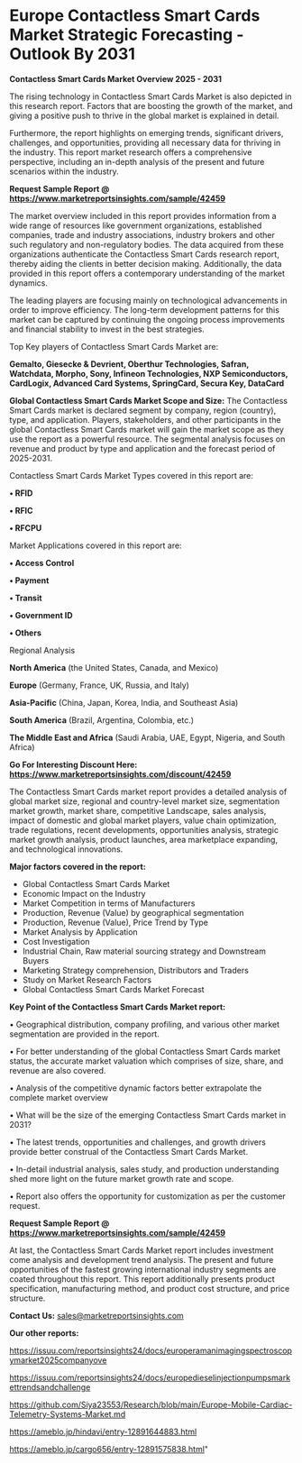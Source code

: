 # Europe Contactless Smart Cards Market Strategic Forecasting - Outlook By 2031

<Strong> Contactless Smart Cards Market Overview 2025 - 2031</strong>

The rising technology in Contactless Smart Cards Market is also depicted in this research report. Factors that are boosting the growth of the market, and giving a positive push to thrive in the global market is explained in detail.

Furthermore, the report highlights on emerging trends, significant drivers, challenges, and opportunities, providing all necessary data for thriving in the industry. This report market research offers a comprehensive perspective, including an in-depth analysis of the present and future scenarios within the industry.

<strong>Request Sample Report @ <a href=https://www.marketreportsinsights.com/sample/42459>https://www.marketreportsinsights.com/sample/42459</a></strong>

The market overview included in this report provides information from a wide range of resources like government organizations, established companies, trade and industry associations, industry brokers and other such regulatory and non-regulatory bodies. The data acquired from these organizations authenticate the Contactless Smart Cards research report, thereby aiding the clients in better decision making. Additionally, the data provided in this report offers a contemporary understanding of the market dynamics.

The leading players are focusing mainly on technological advancements in order to improve efficiency. The long-term development patterns for this market can be captured by continuing the ongoing process improvements and financial stability to invest in the best strategies.

Top Key players of Contactless Smart Cards Market are:

<strong>Gemalto, Giesecke & Devrient, Oberthur Technologies, Safran, Watchdata, Morpho, Sony, Infineon Technologies, NXP Semiconductors, CardLogix, Advanced Card Systems, SpringCard, Secura Key, DataCard</strong>

<strong><b>Global Contactless Smart Cards Market Scope and Size:</b></strong>
The Contactless Smart Cards market is declared segment by company, region (country), type, and application. Players, stakeholders, and other participants in the global Contactless Smart Cards market will gain the market scope as they use the report as a powerful resource. The segmental analysis focuses on revenue and product by type and application and the forecast period of 2025-2031.

Contactless Smart Cards Market Types covered in this report are:

<strong>•  RFID

•  RFIC

•  RFCPU</strong>

Market Applications covered in this report are:

<strong>•  Access Control

•  Payment

•  Transit

•  Government ID

•  Others</strong> 

Regional Analysis

<strong>North America</strong> (the United States, Canada, and Mexico)

<strong>Europe</strong> (Germany, France, UK, Russia, and Italy)

<strong>Asia-Pacific</strong> (China, Japan, Korea, India, and Southeast Asia)

<strong>South America</strong> (Brazil, Argentina, Colombia, etc.)

<strong>The Middle East and Africa</strong> (Saudi Arabia, UAE, Egypt, Nigeria, and South Africa)

<strong>Go For Interesting Discount Here: <a href=https://www.marketreportsinsights.com/discount/42459>https://www.marketreportsinsights.com/discount/42459</a></strong>

The Contactless Smart Cards market report provides a detailed analysis of global market size, regional and country-level market size, segmentation market growth, market share, competitive Landscape, sales analysis, impact of domestic and global market players, value chain optimization, trade regulations, recent developments, opportunities analysis, strategic market growth analysis, product launches, area marketplace expanding, and technological innovations.

<strong><b>Major factors covered in the report:</b></strong>
<ul>
  <li>Global Contactless Smart Cards Market </li>
  <li>Economic Impact on the Industry</li>
  <li>Market Competition in terms of Manufacturers</li>
  <li>Production, Revenue (Value) by geographical segmentation</li>
  <li>Production, Revenue (Value), Price Trend by Type</li>
  <li>Market Analysis by Application</li>
  <li>Cost Investigation</li>
  <li>Industrial Chain, Raw material sourcing strategy and Downstream Buyers</li>
  <li>Marketing Strategy comprehension, Distributors and Traders</li>
  <li>Study on Market Research Factors</li>
  <li>Global Contactless Smart Cards Market Forecast</li>
</ul>

<strong><b>Key Point of the Contactless Smart Cards Market report:</b></strong>

• Geographical distribution, company profiling, and various other market segmentation are provided in the report.

• For better understanding of the global Contactless Smart Cards market status, the accurate market valuation which comprises of size, share, and revenue are also covered.

• Analysis of the competitive dynamic factors better extrapolate the complete market overview

• What will be the size of the emerging Contactless Smart Cards market in 2031?

• The latest trends, opportunities and challenges, and growth drivers provide better construal of the Contactless Smart Cards Market.

• In-detail industrial analysis, sales study, and production understanding shed more light on the future market growth rate and scope.

• Report also offers the opportunity for customization as per the customer request.

<strong>Request Sample Report @ <a href=https://www.marketreportsinsights.com/sample/42459>https://www.marketreportsinsights.com/sample/42459</a></strong>

At last, the Contactless Smart Cards Market report includes investment come analysis and development trend analysis. The present and future opportunities of the fastest growing international industry segments are coated throughout this report. This report additionally presents product specification, manufacturing method, and product cost structure, and price structure.

<strong>Contact Us:</strong>
sales@marketreportsinsights.com

<strong>Our other reports:</strong>

<a href=https://issuu.com/reportsinsights24/docs/europeramanimagingspectroscopymarket2025companyove>https://issuu.com/reportsinsights24/docs/europeramanimagingspectroscopymarket2025companyove</a>

<a href=https://issuu.com/reportsinsights24/docs/europedieselinjectionpumpsmarkettrendsandchallenge>https://issuu.com/reportsinsights24/docs/europedieselinjectionpumpsmarkettrendsandchallenge</a>

<a href=https://github.com/Siya23553/Research/blob/main/Europe-Mobile-Cardiac-Telemetry-Systems-Market.md>https://github.com/Siya23553/Research/blob/main/Europe-Mobile-Cardiac-Telemetry-Systems-Market.md</a>

<a href=https://ameblo.jp/hindavi/entry-12891644883.html>https://ameblo.jp/hindavi/entry-12891644883.html</a>

<a href=https://ameblo.jp/cargo656/entry-12891575838.html>https://ameblo.jp/cargo656/entry-12891575838.html</a>"
